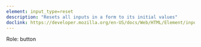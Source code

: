 ```yaml
---
element: input_type=reset
description: "Resets all inputs in a form to its initial values"
doclink: https://developer.mozilla.org/en-US/docs/Web/HTML/Element/input/reset
---
```


<p>Role: button </p>
